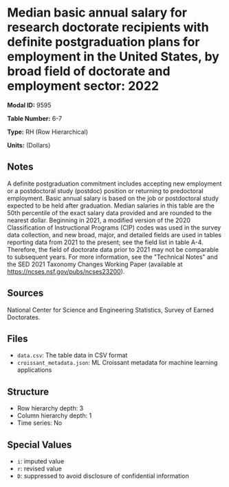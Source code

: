 # Median basic annual salary for research doctorate recipients with definite postgraduation plans for employment in the United States, by broad field of doctorate and employment sector: 2022

**Modal ID:** 9595

**Table Number:** 6-7

**Type:** RH (Row Hierarchical)

**Units:** (Dollars)

## Notes

A definite postgraduation commitment includes accepting new employment or a postdoctoral study (postdoc) position or returning to predoctoral employment. Basic annual salary is based on the job or postdoctoral study expected to be held after graduation. Median salaries in this table are the 50th percentile of the exact salary data provided and are rounded to the nearest dollar. Beginning in 2021, a modified version of the 2020 Classification of Instructional Programs (CIP) codes was used in the survey data collection, and new broad, major, and detailed fields are used in tables reporting data from 2021 to the present; see the field list in table A-4. Therefore, the field of doctorate data prior to 2021 may not be comparable to subsequent years. For more information, see the "Technical Notes" and the SED 2021 Taxonomy Changes Working Paper (available at https://ncses.nsf.gov/pubs/ncses23200).

## Sources

National Center for Science and Engineering Statistics, Survey of Earned Doctorates.

## Files

- `data.csv`: The table data in CSV format
- `croissant_metadata.json`: ML Croissant metadata for machine learning applications

## Structure

- Row hierarchy depth: 3
- Column hierarchy depth: 1
- Time series: No

## Special Values

- `i`: imputed value
- `r`: revised value
- `D`: suppressed to avoid disclosure of confidential information
